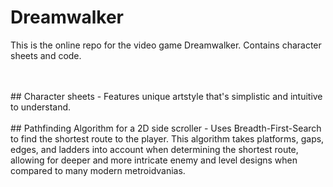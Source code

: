 # Dreamwalker
This is the online repo for the video game Dreamwalker. Contains character sheets and code.

<br>
<br>
## Character sheets
- Features unique artstyle that's simplistic and intuitive to understand.

<br>
<br>
## Pathfinding Algorithm for a 2D side scroller
- Uses Breadth-First-Search to find the shortest route to the player. This algorithm takes platforms, gaps, edges, and ladders into account when determining the shortest route, allowing for deeper and more intricate enemy and level designs when compared to many modern metroidvanias.
